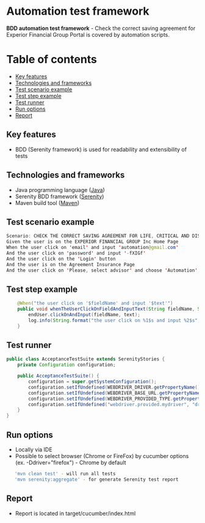 # Automation test framework

**BDD automation test framework**  - Check the correct saving agreement for Experior Financial Group Portal is covered by automation scripts. 

Table of contents
=================
   * [Key features](#key-features)
   * [Technologies and frameworks](#technologies-and-frameworks)
   * [Test scenario example](#test-scenario-example)
   * [Test step example](#test-step-example)   
   * [Test runner](#test-runner)
   * [Run options](#run-options)
   * [Report](#report)

## Key features
  * BDD (Serenity framework) is used for readability and extensibility of tests

    
## Technologies and frameworks
 * Java programming language ([Java](https://www.java.com)) 
 * Serenity BDD framework ([Serenity](http://www.thucydides.info/))
 * Maven build tool ([Maven](https://maven.apache.org))

## Test scenario example

```java
Scenario: CHECK THE CORRECT SAVING AGREEMENT FOR LIFE, CRITICAL AND DISABILITY INSURANCE
Given the user is on the EXPERIOR FINANCIAL GROUP Inc Home Page
When the user click on 'email' and input 'automation@gmail.com'
And the user click on 'password' and input '-fXIGf'
And the user click on the 'Login' button
And the user is on the Agreement Insurance Page
And the user click on 'Please, select advisor' and choose 'Automation'
```

## Test step example

```java
    @When("the user click on '$fieldName' and input '$text'")
    public void whenTheUserClickOnFieldAndInputText(String fieldName, String text) {
        endUser.clickOnAndInput(fieldName, text);
        log.info(String.format("the user click on %1$s and input %2$s", fieldName, text));
    }

```

## Test runner

```java
public class AcceptanceTestSuite extends SerenityStories {
    private Configuration configuration;

    public AcceptanceTestSuite() {
        configuration = super.getSystemConfiguration();
        configuration.setIfUndefined(WEBDRIVER_DRIVER.getPropertyName(), "provided");
        configuration.setIfUndefined(WEBDRIVER_BASE_URL.getPropertyName(), "http://kuopassa.net/litecart/en/");
        configuration.setIfUndefined(WEBDRIVER_PROVIDED_TYPE.getPropertyName(), "mydriver");
        configuration.setIfUndefined("webdriver.provided.mydriver", "drivers.WebDriverFactory");
    }
}
```

## Run options
 * Locally via IDE
 * Possible to select browser (Chrome or FireFox) by cucumber options (ex. -Ddriver="firefox") - Chrome by default
 
```bash
   'mvn clean test' - will run all tests
   'mvn serenity:aggregate' - for generate Serenity test report
```
## Report
 * Report is located in target/cucumber/index.html